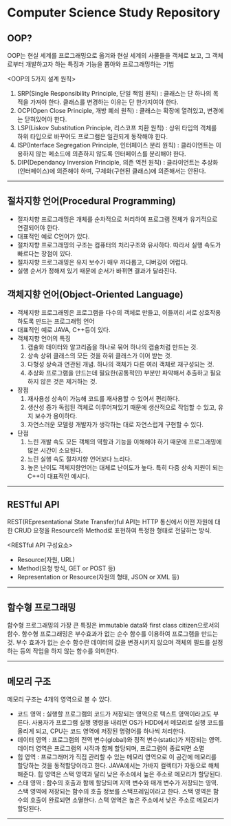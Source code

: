 # Computer Science Study Repository

## OOP?
OOP는 현실 세계를 프로그래밍으로 옮겨와 현실 세계의 사물들을 객체로 보고, 그 객체로부터 개발하고자 하는 특징과 기능을 뽑아와 프로그래밍하는 기법

<OOP의 5가지 설계 원칙>
1. SRP(Single Responsibility Principle, 단일 책임 원칙) : 클래스는 단 하나의 목적을 가져야 한다. 클래스를 변경하는 이유는 단 한가지여야 한다.
2. OCP(Open Close Principle, 개방 폐쇠 원칙) : 클래스는 확장에 열려있고, 변경에는 닫혀있어야 한다.
3. LSP(Liskov Substitution Principle, 리스코프 치환 원칙) : 상위 타입의 객체를 하위 타입으로 바꾸어도 프로그램은 일관되게 동작해야 한다.
4. ISP(Interface Segregation Principle, 인터페이스 분리 원칙) : 클라이언트는 이용하지 않는 메소드에 의존하지 않도록 인터페이스를 분리해야 한다.
5. DIP(Dependancy Inversion Principle, 의존 역전 원칙) : 클라이언트는 추상화(인터페이스)에 의존해야 하며, 구체화(구현된 클래스)에 의존해서는 안된다.
<hr>

## 절차지향 언어(Procedural Programming)
 - 절자치향 프로그래밍은 개체를 순차적으로 처리하여 프로그램 전체가 유기적으로 연결되어야 한다.
 - 대표적인 예로 C언어가 있다.
 - 절차지향 프로그래밍의 구조는 컴퓨터의 처리구조와 유사하다. 따라서 실행 속도가 빠르다는 장점이 있다.
 - 절차지향 프로그래밍은 유지 보수가 매우 까다롭고, 디버깅이 어렵다.
 - 실행 순서가 정해져 있기 때문에 순서가 바뀌면 결과가 달라진다.

## 객체지향 언어(Object-Oriented Language)
 - 객체지향 프로그래밍은 프로그램을 다수의 객체로 만들고, 이들끼리 서로 상호작용하도록 만드는 프로그래밍 언어
 - 대표적인 예로 JAVA, C++등이 있다.
 - 객체지향 언어의 특징
    1. 캡슐화
        데이터와 알고리즘을 하나로 묶어 하나의 캡슐처럼 만드는 것.
    2. 상속
        상위 클래스의 모든 것을 하위 클래스가 이어 받는 것.
    3. 다형성
        상속과 연관된 개념. 하나의 객체가 다른 여러 객체로 재구성되는 것.
    4. 추상화
        프로그램을 만드는데 필요한(공통적인) 부분만 파악해서 추출하고 필요하지 않은 것은 제거하는 것.
 - 장점
    1. 재사용성
        상속이 가능해 코드를 재사용할 수 있어서 편리하다.
    2. 생산성 증가
        독립된 객체로 이루어져있기 때문에 생산적으로 작업할 수 있고, 유지 보수가 용이하다.
    3. 자연스러운 모델링
        개발자가 생각하는 대로 자연스럽게 구현할 수 있다.
 - 단점
    1. 느린 개발 속도
        모든 객체의 역할과 기능을 이해해야 하기 때문에 프로그래밍에 많은 시간이 소요된다.
    2. 느린 실행 속도
        절차지향 언어보다 느리다.
    3. 높은 난이도
        객체지향언어는 대체로 난이도가 높다. 특히 다중 상속 지원이 되는 C++이 대표적인 예시다.
<hr>

## RESTful API
REST(REpresentational State Transfer)ful API는 HTTP 통신에서 어떤 자원에 대한 CRUD 요청을 Resource와 Method로 표현하여 특정한 형태로 전달하는 방식.

<RESTful API 구성요소>
 - Resource(자원, URL)
 - Method(요청 방식, GET or POST 등)
 - Representation or Resource(자원의 형태, JSON or XML 등)
<hr>

## 함수형 프로그래밍
함수형 프로그래밍의 가장 큰 특징은 immutable data와 first class citizen으로서의 함수.
함수형 프로그래밍은 부수효과가 없는 순수 함수를 이용하여 프로그램을 만드는 것.
부수 효과가 없는 순수 함수란 데이터의 값을 변경시키지 않으며 객체의 필드를 설정하는 등의 작업을 하지 않는 함수를 의미한다.
<hr>

## 메모리 구조
메모리 구조는 4개의 영역으로 볼 수 있다.
 - 코드 영역 : 실행할 프로그램의 코드가 저장되는 영역으로 텍스트 영역이라고도 부른다. 사용자가 프로그램 실행 명령을 내리면 OS가 HDD에서 메모리로 실행 코드를 올리게 되고, CPU는 코드 영역에 저장된 명령어를 하나씩 처리한다.
 - 데이터 영역 : 프로그램의 전역 변수(global)와 정적 변수(static)가 저장되는 영역. 데이터 영역은 프로그램의 시작과 함께 할당되며, 프로그램이 종료되면 소멸
 - 힙 영역 : 프로그래머가 직접 관리할 수 있는 메모리 영역으로 이 공간에 메모리를 할당하는 것을 동적할당이라고 한다. JAVA에서는 가바지 컬렉터가 자동으로 해체해준다. 힙 영역은 스택 영역과 달리 낮은 주소에서 높은 주소로 메모리가 할당된다.
 - 스태 영역 : 함수의 호출과 함께 할당되며 지역 변수와 매개 변수가 저장되는 영역. 스택 영역에 저장되는 함수의 호출 정보를 스택프레임이라고 한다. 스택 영역은 함수의 호출이 완료되면 소멸한다. 스택 영역은 높은 주소에서 낮은 주소로 메모리가 할당된다.
<hr>

